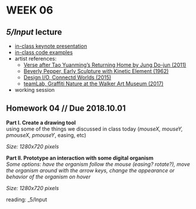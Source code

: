 # WEEK 06 

## _5/Input_ lecture
- [in-class keynote presentation](https://github.com/johnbcarpenter/USC_IML288/blob/master/PDF/20180924_INPUT.pdf)  
- [in-class code examples](https://github.com/johnbcarpenter/USC_IML288/tree/master/CODE/WEEK06)
- artist references:
  - [Verse after Tao Yuanming’s Returning Home by Jung Do-jun (2011)](http://portlandartmuseum.us/mwebcgi/mweb.exe?request=record;id=20252;type=701)  
  - [Beverly Pepper, Early Sculpture with Kinetic Element (1962)](https://www.artsy.net/article/artsy-editorial-11-female-minimalists-you-should-know)  
  - [Design I/O, Connectd Worlds (2015)](http://design-io.com/projects/ConnectedWorlds/)  
  - [teamLab, Graffiti Nature at the Walker Art Museum (2017)](https://walkerart.org/press-releases/2017/virtual-ecosystems-dissolve-boundaries-betwee)  
- working session  

## Homework 04 // Due 2018.10.01
**Part I. Create a drawing tool**  
using some of the things we discussed in class today (_mouseX, mouseY, pmouseX, pmouseY_, easing, etc)  
    
_Size: 1280x720 pixels_  
  
**Part II. Prototype an interaction with some digital organism**  
_Some options: have the organism follow the mouse (easing? rotate?), move the organism around with the arrow keys, change the appearance or behavior of the organism on hover_  
  
_Size: 1280x720 pixels_   

reading: _5/Input 
